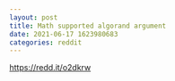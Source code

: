 ```yaml
--- 
layout: post 
title: Math supported algorand argument 
date: 2021-06-17 1623980683 
categories: reddit 
--- 
```

https://redd.it/o2dkrw